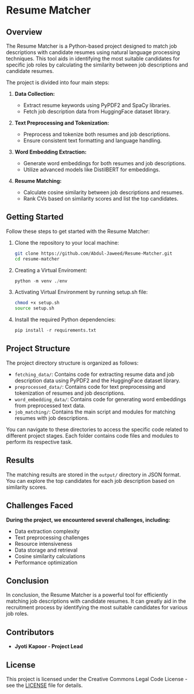 # Resume Matcher

## Overview

The Resume Matcher is a Python-based project designed to match job descriptions with candidate resumes using natural language processing techniques. This tool aids in identifying the most suitable candidates for specific job roles by calculating the similarity between job descriptions and candidate resumes.

The project is divided into four main steps:

1. **Data Collection:**
   - Extract resume keywords using PyPDF2 and SpaCy libraries.
   - Fetch job description data from HuggingFace dataset library.

2. **Text Preprocessing and Tokenization:**
   - Preprocess and tokenize both resumes and job descriptions.
   - Ensure consistent text formatting and language handling.

3. **Word Embedding Extraction:**
   - Generate word embeddings for both resumes and job descriptions.
   - Utilize advanced models like DistilBERT for embeddings.

4. **Resume Matching:**
   - Calculate cosine similarity between job descriptions and resumes.
   - Rank CVs based on similarity scores and list the top candidates.

## Getting Started

Follow these steps to get started with the Resume Matcher:

1. Clone the repository to your local machine:
   ```bash
   git clone https://github.com/Abdul-Jaweed/Resume-Matcher.git
   cd resume-matcher

2. Creating a Virtual Enviroment:
    ```python
    python -m venv ./env
    ```

3. Activating Virtual Environment by running setup.sh file:
    ```bash
    chmod +x setup.sh
    source setup.sh
    ```

4. Install the required Python dependencies:
    ```python
    pip install -r requirements.txt
    ```



## Project Structure

The project directory structure is organized as follows:

- `fetching_data/`: Contains code for extracting resume data and job description data using PyPDF2 and the HuggingFace dataset library.
- `preprocessed_data/`: Contains code for text preprocessing and tokenization of resumes and job descriptions.
- `word_embedding_data/`: Contains code for generating word embeddings from preprocessed text data.
- `job_matching/`: Contains the main script and modules for matching resumes with job descriptions.

You can navigate to these directories to access the specific code related to different project stages. Each folder contains code files and modules to perform its respective task.




## Results

The matching results are stored in the `output/` directory in JSON format. You can explore the top candidates for each job description based on similarity scores.


## Challenges Faced

**During the project, we encountered several challenges, including:**


- Data extraction complexity
- Text preprocessing challenges
- Resource intensiveness
- Data storage and retrieval
- Cosine similarity calculations
- Performance optimization


## Conclusion

In conclusion, the Resume Matcher is a powerful tool for efficiently matching job descriptions with candidate resumes. It can greatly aid in the recruitment process by identifying the most suitable candidates for various job roles.


## Contributors

- **Jyoti Kapoor - Project Lead**


## License
This project is licensed under the Creative Commons Legal Code License - see the [LICENSE](LICENSE) file for details.

